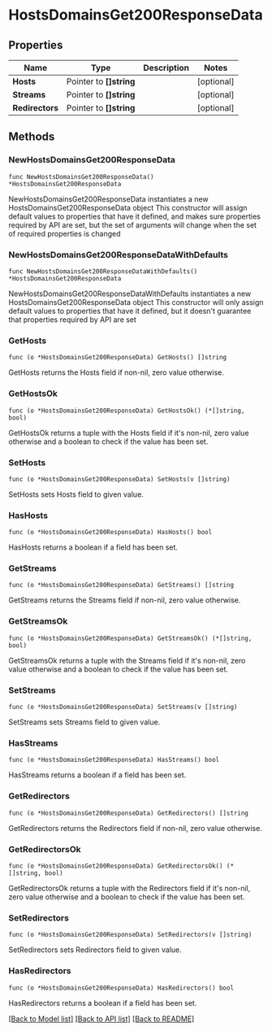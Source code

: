 # HostsDomainsGet200ResponseData

## Properties

Name | Type | Description | Notes
------------ | ------------- | ------------- | -------------
**Hosts** | Pointer to **[]string** |  | [optional] 
**Streams** | Pointer to **[]string** |  | [optional] 
**Redirectors** | Pointer to **[]string** |  | [optional] 

## Methods

### NewHostsDomainsGet200ResponseData

`func NewHostsDomainsGet200ResponseData() *HostsDomainsGet200ResponseData`

NewHostsDomainsGet200ResponseData instantiates a new HostsDomainsGet200ResponseData object
This constructor will assign default values to properties that have it defined,
and makes sure properties required by API are set, but the set of arguments
will change when the set of required properties is changed

### NewHostsDomainsGet200ResponseDataWithDefaults

`func NewHostsDomainsGet200ResponseDataWithDefaults() *HostsDomainsGet200ResponseData`

NewHostsDomainsGet200ResponseDataWithDefaults instantiates a new HostsDomainsGet200ResponseData object
This constructor will only assign default values to properties that have it defined,
but it doesn't guarantee that properties required by API are set

### GetHosts

`func (o *HostsDomainsGet200ResponseData) GetHosts() []string`

GetHosts returns the Hosts field if non-nil, zero value otherwise.

### GetHostsOk

`func (o *HostsDomainsGet200ResponseData) GetHostsOk() (*[]string, bool)`

GetHostsOk returns a tuple with the Hosts field if it's non-nil, zero value otherwise
and a boolean to check if the value has been set.

### SetHosts

`func (o *HostsDomainsGet200ResponseData) SetHosts(v []string)`

SetHosts sets Hosts field to given value.

### HasHosts

`func (o *HostsDomainsGet200ResponseData) HasHosts() bool`

HasHosts returns a boolean if a field has been set.

### GetStreams

`func (o *HostsDomainsGet200ResponseData) GetStreams() []string`

GetStreams returns the Streams field if non-nil, zero value otherwise.

### GetStreamsOk

`func (o *HostsDomainsGet200ResponseData) GetStreamsOk() (*[]string, bool)`

GetStreamsOk returns a tuple with the Streams field if it's non-nil, zero value otherwise
and a boolean to check if the value has been set.

### SetStreams

`func (o *HostsDomainsGet200ResponseData) SetStreams(v []string)`

SetStreams sets Streams field to given value.

### HasStreams

`func (o *HostsDomainsGet200ResponseData) HasStreams() bool`

HasStreams returns a boolean if a field has been set.

### GetRedirectors

`func (o *HostsDomainsGet200ResponseData) GetRedirectors() []string`

GetRedirectors returns the Redirectors field if non-nil, zero value otherwise.

### GetRedirectorsOk

`func (o *HostsDomainsGet200ResponseData) GetRedirectorsOk() (*[]string, bool)`

GetRedirectorsOk returns a tuple with the Redirectors field if it's non-nil, zero value otherwise
and a boolean to check if the value has been set.

### SetRedirectors

`func (o *HostsDomainsGet200ResponseData) SetRedirectors(v []string)`

SetRedirectors sets Redirectors field to given value.

### HasRedirectors

`func (o *HostsDomainsGet200ResponseData) HasRedirectors() bool`

HasRedirectors returns a boolean if a field has been set.


[[Back to Model list]](../README.md#documentation-for-models) [[Back to API list]](../README.md#documentation-for-api-endpoints) [[Back to README]](../README.md)


